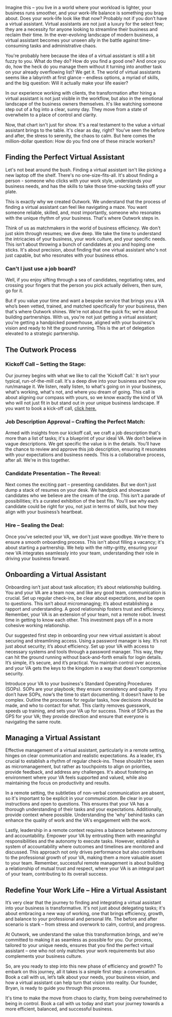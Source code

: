 <script setup>
import Button from '../js/Components/Button.vue';
import ArticleCTA from '../js/blocks/ArticleCTA.vue';
import BeforeAfterChart from '../js/blocks/BeforeAfterChart.vue';
</script>

Imagine this – you live in a world where your workload is lighter, your business runs smoother, and your work-life balance is something you brag about. Does your work-life look like that now? Probably not if you don’t have a virtual assistant. Virtual assistants are not just a luxury for the select few; they are a necessity for anyone looking to streamline their business and reclaim their time. In the ever-evolving landscape of modern business, a virtual assistant becomes your unseen ally in the battle against time-consuming tasks and administrative chaos.

You're probably here because the idea of a virtual assistant is still a bit fuzzy to you. What do they do? How do you find a good one? And once you do, how the heck do you manage them without it turning into another task on your already overflowing list? We get it. The world of virtual assistants seems like a labyrinth at first glance – endless options, a myriad of skills, and the big question: Will it actually make your life easier?

In our experience working with clients, the transformation after hiring a virtual assistant is not just visible in the workflow, but also in the emotional landscape of the business owners themselves. It's like watching someone step out of a fog into a clear, sunny day. They move from a state of overwhelm to a place of control and clarity.


<BeforeAfterChart />

Now, that chart isn't just for show. It's a real testament to the value a virtual assistant brings to the table. It's clear as day, right? You've seen the before and after, the stress to serenity, the chaos to calm. But here comes the million-dollar question: How do you find one of these miracle workers?



## Finding the Perfect Virtual Assistant

Let's not beat around the bush. Finding a virtual assistant isn't like picking a new laptop off the shelf. There's no one-size-fits-all. It's about finding a person - someone who clicks with your work style, understands your business needs, and has the skills to take those time-sucking tasks off your plate.

This is exactly why we created Outwork. We understand that the process of finding a virtual assistant can feel like navigating a maze. You want someone reliable, skilled, and, most importantly, someone who resonates with the unique rhythm of your business. That's where Outwork steps in.

Think of us as matchmakers in the world of business efficiency. We don't just skim through resumes; we dive deep. We take the time to understand the intricacies of your business, your work culture, and your specific needs. This isn’t about throwing a bunch of candidates at you and hoping one sticks. It's about precision, about finding that one virtual assistant who's not just capable, but who resonates with your business ethos.

<ArticleCTA/>

### Can't I just use a job board?

Well, if you enjoy sifting through a sea of candidates, negotiating rates, and crossing your fingers that the person you pick actually delivers, then sure, go for it. 

But if you value your time and want a bespoke service that brings you a VA who’s been vetted, trained, and matched specifically for your business, then that's where Outwork shines. We're not about the quick fix; we're about building partnerships. With us, you're not just getting a virtual assistant; you're getting a handpicked powerhouse, aligned with your business's vision and ready to hit the ground running. This is the art of delegation elevated to a strategic partnership.


## The Outwork Process
### Kickoff Call – Setting the Stage:

Our journey begins with what we like to call the 'Kickoff Call.' It isn't your typical, run-of-the-mill call. It's a deep dive into your business and how you run/manage it. We listen, really listen, to what's going on in your business, what's working, what's not, and where you dream of going. This call is about aligning our compass with yours, so we know exactly the kind of VA who will not just fit in but stand out in your unique business landscape. If you want to book a kick-off call, <span class="inline-link" >[click here.](https://outworkstaffing.com/start-hiring) </span>


### Job Description Approval – Crafting the Perfect Match: 
Armed with insights from our kickoff call, we craft a job description that's more than a list of tasks; it's a blueprint of your ideal VA. We don’t believe in vague descriptions. We get specific the value is in the details. You’ll have the chance to review and approve this job description, ensuring it resonates with your expectations and business needs. This is a collaborative process, after all. We're in this together.

### Candidate Presentation – The Reveal: 

Next comes the exciting part – presenting candidates. But we don’t just dump a stack of resumes on your desk. We handpick and showcase candidates who we believe are the cream of the crop. This isn’t a parade of possibilities; it’s a curated exhibition of the best fits. You'll see why each candidate could be right for you, not just in terms of skills, but how they align with your business’s heartbeat.

### Hire – Sealing the Deal:

Once you've selected your VA, we don't just wave goodbye. We're there to ensure a smooth onboarding process. This isn't about filling a vacancy; it's about starting a partnership. We help with the nitty-gritty, ensuring your new VA integrates seamlessly into your team, understanding their role in driving your business forward.

<ArticleCTA variant="B"/>

## Onboarding a Virtual Assistant

Onboarding isn’t just about task allocation; it’s about relationship building. You and your VA are a team now, and like any good team, communication is crucial. Set up regular check-ins, be clear about expectations, and be open to questions. This isn’t about micromanaging; it’s about establishing a rapport and understanding. A good relationship fosters trust and efficiency. Remember, your VA is an extension of your team, not a remote robot. Invest time in getting to know each other. This investment pays off in a more cohesive working relationship.

Our suggested first step in onboarding your new virtual assistant is about securing and streamlining access. Using a password manager is key. It’s not just about security; it’s about efficiency. Set up your VA with access to necessary systems and tools through a password manager. This way, they can hit the ground running without back-and-forth emails for login details. It’s simple, it’s secure, and it’s practical. You maintain control over access, and your VA gets the keys to the kingdom in a way that doesn't compromise security.

Introduce your VA to your business's Standard Operating Procedures (SOPs). SOPs are your playbook; they ensure consistency and quality. If you don’t have SOPs, now’s the time to start documenting. It doesn’t have to be complex. Outline the processes for regular tasks, how decisions should be made, and who to contact for what. This clarity removes guesswork, speeds up training, and sets your VA up for success. Think of SOPs as the GPS for your VA; they provide direction and ensure that everyone is navigating the same route.

## Managing a Virtual Assistant

Effective management of a virtual assistant, particularly in a remote setting, hinges on clear communication and realistic expectations. As a leader, it’s crucial to establish a rhythm of regular check-ins. These shouldn’t be seen as micromanagement, but rather as touchpoints to align on priorities, provide feedback, and address any challenges. It's about fostering an environment where your VA feels supported and valued, while also maintaining the focus on productivity and results.

In a remote setting, the subtleties of non-verbal communication are absent, so it's important to be explicit in your communication. Be clear in your instructions and open to questions. This ensures that your VA has a thorough understanding of their tasks and your expectations. Additionally, provide context where possible. Understanding the 'why' behind tasks can enhance the quality of work and the VA's engagement with the work.

Lastly, leadership in a remote context requires a balance between autonomy and accountability. Empower your VA by entrusting them with meaningful responsibilities and the autonomy to execute tasks. However, establish a system of accountability where outcomes and timelines are monitored and discussed. This approach not only drives performance but also contributes to the professional growth of your VA, making them a more valuable asset to your team. Remember, successful remote management is about building a relationship of mutual trust and respect, where your VA is an integral part of your team, contributing to its overall success.

## Redefine Your Work Life – Hire a Virtual Assistant

It’s very clear that the journey to finding and integrating a virtual assistant into your business is transformative. It's not just about delegating tasks; it's about embracing a new way of working, one that brings efficiency, growth, and balance to your professional and personal life. The before and after scenario is stark – from stress and overwork to calm, control, and progress.

At Outwork, we understand the value this transformation brings, and we're committed to making it as seamless as possible for you. Our process, tailored to your unique needs, ensures that you find the perfect virtual assistant – one who not only matches your work requirements but also complements your business culture.

So, are you ready to step into this new phase of efficiency and growth? To embark on this journey, all it takes is a simple first step: a conversation. Book a call with us, let’s talk about your needs, your business vision, and how a virtual assistant can help turn that vision into reality. Our founder, Bryan, is ready to guide you through this process. 

It's time to make the move from chaos to clarity, from being overwhelmed to being in control. Book a call with us today and start your journey towards a more efficient, balanced, and successful business.






<style scoped>
    .inline-link a{
        @apply font-bold transition;
        color: rgb(80 183 128 / var(--tw-bg-opacity)) !important;
    }

    .inline-link a:hover{
        text-decoration:underline !important; 
    }
</style>